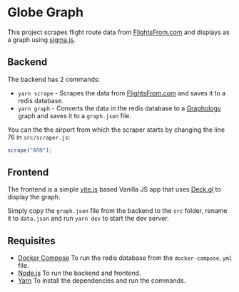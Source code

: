 # Globe Graph

This project scrapes flight route data from [FlightsFrom.com](https://www.flightsfrom.com/) and displays as a graph using [sigma.js](http://sigmajs.org/).

## Backend

The backend has 2 commands:

- `yarn scrape` - Scrapes the data from [FlightsFrom.com](https://www.flightsfrom.com/) and saves it to a redis database.
- `yarn graph` - Converts the data in the redis database to a [Graphology](https://graphology.github.io/) graph and saves it to a `graph.json` file.

You can the the airport from which the scraper starts by changing the line 76 in `src/scraper.js`:

```js
scrape("ARN");
```

## Frontend

The frontend is a simple [vite.js](https://vitejs.dev/) based Vanilla JS app that uses [Deck.gl](https://deck.gl/) to display the graph.

Simply copy the `graph.json` file from the backend to the `src` folder, rename it to `data.json` and run `yarn dev` to start the dev server.

## Requisites

- [Docker Compose](https://docs.docker.com/compose/install/) To run the redis database from the `docker-compose.yml` file.
- [Node.js](https://nodejs.org/en/) To run the backend and frontend.
- [Yarn](https://yarnpkg.com/) To install the dependencies and run the commands.
